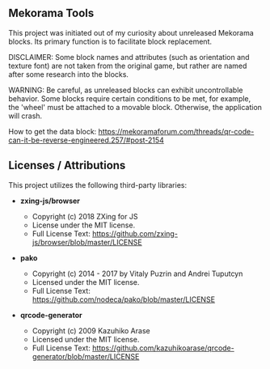 ## Mekorama Tools

This project was initiated out of my curiosity about unreleased Mekorama blocks.
Its primary function is to facilitate block replacement.

DISCLAIMER:
Some block names and attributes (such as orientation and texture font) are not taken from the original game, but rather are named after some research into the blocks.
	
WARNING:
Be careful, as unreleased blocks can exhibit uncontrollable behavior.
Some blocks require certain conditions to be met,
for example, the 'wheel' must be attached to a movable block. Otherwise, the application will crash.
			
How to get the data block:
https://mekoramaforum.com/threads/qr-code-can-it-be-reverse-engineered.257/#post-2154


## Licenses / Attributions

This project utilizes the following third-party libraries:

* **zxing-js/browser**
    * Copyright (c) 2018 ZXing for JS
    * License under the MIT license.
    * Full License Text: https://github.com/zxing-js/browser/blob/master/LICENSE

* **pako**
    * Copyright (c) 2014 - 2017 by Vitaly Puzrin and Andrei Tuputcyn
    * Licensed under the MIT license.
    * Full License Text: https://github.com/nodeca/pako/blob/master/LICENSE

* **qrcode-generator**
    * Copyright (c) 2009 Kazuhiko Arase
    * Licensed under the MIT license.
    * Full License Text: https://github.com/kazuhikoarase/qrcode-generator/blob/master/LICENSE
  
